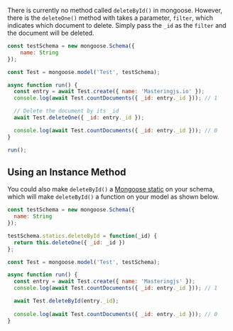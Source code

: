 There is currently no method called `deleteById()` in mongoose.
However, there is the `deleteOne()` method with takes a parameter, `filter`, which indicates which document to delete.
Simply pass the `_id` as the `filter` and the document will be deleted.

```javascript
const testSchema = new mongoose.Schema({
    name: String
});

const Test = mongoose.model('Test', testSchema);

async function run() {
  const entry = await Test.create({ name: 'Masteringjs.io' });
  console.log(await Test.countDocuments({ _id: entry._id })); // 1

  // Delete the document by its _id
  await Test.deleteOne({ _id: entry._id });

  console.log(await Test.countDocuments({ _id: entry._id })); // 0
}

run();
```

## Using an Instance Method

You could also make `deleteById()` a [Mongoose static](https://mongoosejs.com/docs/guide.html#statics) on your schema, which will make `deleteById()` a function on your model as shown below.

```javascript
const testSchema = new mongoose.Schema({
  name: String
});

testSchema.statics.deleteById = function(_id) {
  return this.deleteOne({ _id: _id })
};

const Test = mongoose.model('Test', testSchema);

async function run() {
  const entry = await Test.create({ name: 'Masteringjs' });
  console.log(await Test.countDocuments({ _id: entry._id })); // 1

  await Test.deleteById(entry._id);
  
  console.log(await Test.countDocuments({ _id: entry._id })); // 0  
}
```
